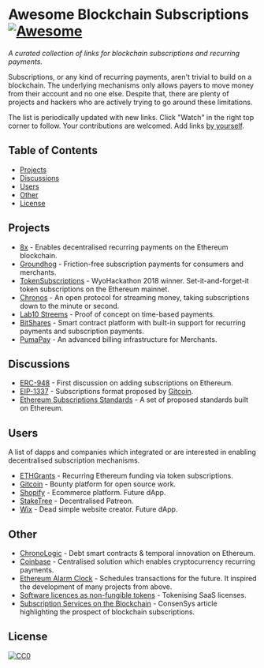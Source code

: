 # Awesome Blockchain Subscriptions [![Awesome](https://cdn.rawgit.com/sindresorhus/awesome/d7305f38d29fed78fa85652e3a63e154dd8e8829/media/badge.svg)](https://github.com/sindresorhus/awesome)

*A curated collection of links for blockchain subscriptions and recurring payments.*

Subscriptions, or any kind of recurring payments, aren't trivial to build on a blockchain. The underlying mechanisms only allows payers to move money from their account and no one else. Despite that, there are plenty of projects and hackers who are actively trying to go around these limitations.

The list is periodically updated with new links. Click "Watch" in the right top corner to follow. Your contributions are welcomed. Add links [by yourself](contributing.md).

## Table of Contents

* [Projects](#projects)
* [Discussions](#dapps)
* [Users](#users)
* [Other](#other)
* [License](#license)

## Projects

* [8x](https://github.com/8xprotocol/monorepo) - Enables decentralised recurring payments on the Ethereum blockchain.
* [Groundhog](https://groundhog.network/) - Friction-free subscription payments for consumers and merchants.
* [TokenSubscriptions](https://github.com/austintgriffith/tokensubscription.com) - WyoHackathon 2018 winner. Set-it-and-forget-it token subscriptions on the Ethereum mainnet.
* [Chronos](http://chronosprotocol.org/chronos-white-paper.pdf) - An open protocol for streaming money, taking subscriptions down to the minute or second.
* [Lab10 Streems](https://github.com/lab10-coop/streem-poc) - Proof of concept on time-based payments.
* [BitShares](https://bitshares.org/technology/recurring-and-scheduled-payments/) - Smart contract platform with built-in support for recurring payments and subscription payments. 
* [PumaPay](https://github.com/pumapayio/puma-poc) - An advanced billing infrastructure for Merchants.


## Discussions

* [ERC-948](https://github.com/ethereum/EIPs/issues/948) - First discussion on adding subscriptions on Ethereum.
* [EIP-1337](https://github.com/ethereum/EIPs/pull/1337) - Subscriptions format proposed by [Gitcoin](https://gitcoin.co).
* [Ethereum Subscriptions Standards](https://github.com/EthereumOpenSubscriptions/standard) - A set of proposed standards built on Ethereum.

## Users

A list of dapps and companies which integrated or are interested in enabling decentralised subscription mechanisms.

* [ETHGrants](https://ethgrants.com) - Recurring Ethereum funding via token subscriptions.
* [Gitcoin](https://gitcoin.co) - Bounty platform for open source work.
* [Shopify](https://www.shopify.com/bitcoin) - Ecommerce platform. Future dApp.
* [StakeTree](https://staketree.com/) - Decentralised Patreon.
* [Wix](https://www.wix.com/) - Dead simple website creator. Future dApp.

## Other

* [ChronoLogic](https://chronologic.network) - Debt smart contracts & temporal innovation on Ethereum.
* [Coinbase](https://support.coinbase.com/customer/en/portal/articles/2168187-how-can-i-create-or-cancel-a-recurring-transaction-) - Centralised solution which enables cryptocurrency recurring payments.
* [Ethereum Alarm Clock](https://github.com/ethereum-alarm-clock/ethereum-alarm-clock) - Schedules transactions for the future. It inspired the development of many projects from above.
* [Software licences as non-fungible tokens](https://medium.com/collabs-io/software-licences-as-non-fungible-tokens-1f0635913e41) - Tokenising SaaS licenses.
* [Subscription Services on the Blockchain](https://media.consensys.net/subscription-services-on-the-blockchain-erc-948-6ef64b083a36) - ConsenSys article highlighting the prospect of blockchain subscriptions.

## License

[![CC0](http://mirrors.creativecommons.org/presskit/buttons/88x31/svg/cc-zero.svg)](https://creativecommons.org/publicdomain/zero/1.0/)
